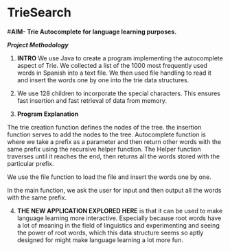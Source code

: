 # TrieSearch

#**AIM- Trie Autocomplete for language learning purposes.**

***Project Methodology***

1. **INTRO** 
We use Java to create a program implementing the autocomplete aspect of Trie.
We collected a list of the 1000 most frequently used words in Spanish into a text file.
We then used file handling to read it and insert the words one by one into the trie data structures.

2. We use 128 children to incorporate the special characters. This ensures fast insertion and fast retrieval of data from memory. 

3. **Program Explanation** 

  The trie creation function defines the nodes of the tree. the insertion function serves to add the nodes to the tree. 
  Autocomplete function is where we take a prefix as a parameter and then return other words with the same prefix using the recursive helper function.
  The Helper function traverses until it reaches the end, then returns all the words stored with the particular prefix.

  We use the file function to load the file and insert the words one by one.

  In the main function, we ask the user for input and then output all the words with the same prefix.


4. **THE NEW APPLICATION EXPLORED HERE** is that it can be used to make language learning more interactive. Especially because root words have a lot of meaning in the field of linguistics and experimenting and seeing the power of root words, which this data structure seems so aptly designed for might make language learning a lot more fun.
